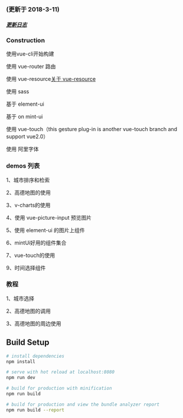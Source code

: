 

<h3 class="myH3">(更新于 2018-3-11)</h3>
<h5><a href="./Log">更新日志</a></h5>


<h3 class="myH3">Construction</h3>
<p>使用vue-cli开始构建</p>
<p>使用 vue-router 路由</p>
<!-- <p>Use vuex processing business <a href="https://github.com/vuejs/vuex">about vuex</a></p> -->
<p>使用 vue-resource<a href="https://github.com/pagekit/vue-resource">关于 vue-resource</a></p>
<p>使用 sass</p>
<p>基于 element-ui </p>
<p>基于 on mint-ui</p>
<p>使用 vue-touch（this gesture plug-in is another vue-touch branch and support vue2.0）</p>
<p>使用 阿里字体</p>
<h3 class="myH3">demos 列表</h3>
<p>1、城市排序和检索</p>  
<p>2、高德地图的使用</p>
<p>3、v-charts的使用</p>
<p>4、使用 vue-picture-input 预览图片</p>
<p>5、使用 element-ui 的图片上组件</p>
<p>6、mintUi好用的组件集合 </p>
<p>7、vue-touch的使用</p>
<p>9、时间选择组件</p>
<h3 class="myH3">教程</h3>
<p>1、城市选择</p>  
<p>2、高德地图的调用</p>
<p>3、高德地图的周边使用</p>


## Build Setup

``` bash
# install dependencies
npm install

# serve with hot reload at localhost:8080  
npm run dev

# build for production with minification    
npm run build

# build for production and view the bundle analyzer report
npm run build --report
```

